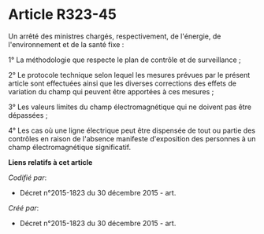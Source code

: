 # Article R323-45

Un arrêté des ministres chargés, respectivement, de l'énergie, de l'environnement et de la santé fixe :

1° La méthodologie que respecte le plan de contrôle et de surveillance ;

2° Le protocole technique selon lequel les mesures prévues par le présent article sont effectuées ainsi que les diverses
corrections des effets de variation du champ qui peuvent être apportées à ces mesures ;

3° Les valeurs limites du champ électromagnétique qui ne doivent pas être dépassées ;

4° Les cas où une ligne électrique peut être dispensée de tout ou partie des contrôles en raison de l'absence manifeste
d'exposition des personnes à un champ électromagnétique significatif.

**Liens relatifs à cet article**

_Codifié par_:

  - Décret n°2015-1823 du 30 décembre 2015 - art.

_Créé par_:

  - Décret n°2015-1823 du 30 décembre 2015 - art.
